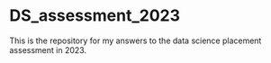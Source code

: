 # DS_assessment_2023
This is the repository for my answers to the data science placement assessment in 2023. 
